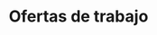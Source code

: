 ---
layout: offers
slug: offers
title: Ofertas de trabajo
description: Lorem ipsum dolor sit amet consectetur adipisicing elit. Amet dolores consectetur voluptate eos cupiditate ea alias, distinctio corporis quis aspernatur consequuntur velit aliquam quae facere, dolorem ab aperiam animi doloribus.
img:
    source: /media/site-symbols/happy-faces.png
    alt: happyt-faces-png
---